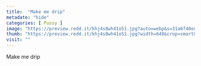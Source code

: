 ```yaml
---
title:  "Make me drip"
metadate: "hide"
categories: [ Pussy ]
image: "https://preview.redd.it/khj4s8wh41o51.jpg?auto=webp&s=31a6f40edfd4c4b2001c8fb29091335de5e8976c"
thumb: "https://preview.redd.it/khj4s8wh41o51.jpg?width=640&crop=smart&auto=webp&s=88cccbf262441433eaf83ea77a73987dd20a5eed"
visit: ""
---
```

Make me drip

